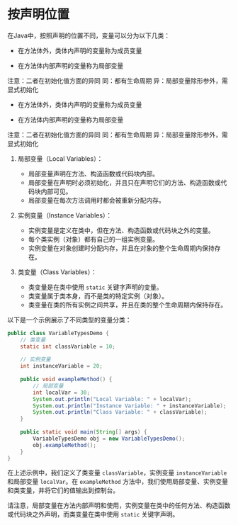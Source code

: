 # 按声明位置

在Java中，按照声明的位置不同，变量可以分为以下几类：

- 在方法体外，类体内声明的变量称为成员变量

- 在方法体内部声明的变量称为局部变量

注意：二者在初始化值方面的异同
同：都有生命周期
异：局部变量除形参外，需显式初始化

- 在方法体外，类体内声明的变量称为成员变量

- 在方法体内部声明的变量称为局部变量

注意：二者在初始化值方面的异同
同：都有生命周期
异：局部变量除形参外，需显式初始化

1. 局部变量（Local Variables）：
   - 局部变量声明在方法、构造函数或代码块内部。
   - 局部变量在声明时必须初始化，并且只在声明它们的方法、构造函数或代码块内部可见。
   - 局部变量在每次方法调用时都会被重新分配内存。

2. 实例变量（Instance Variables）：
   - 实例变量是定义在类中，但在方法、构造函数或代码块之外的变量。
   - 每个类实例（对象）都有自己的一组实例变量。
   - 实例变量在对象创建时分配内存，并且在对象的整个生命周期内保持存在。

3. 类变量（Class Variables）：
   - 类变量是在类中使用 `static` 关键字声明的变量。
   - 类变量属于类本身，而不是类的特定实例（对象）。
   - 类变量在类的所有实例之间共享，并且在类的整个生命周期内保持存在。

以下是一个示例展示了不同类型的变量分类：

```java
public class VariableTypesDemo {
    // 类变量
    static int classVariable = 10;
    
    // 实例变量
    int instanceVariable = 20;
    
    public void exampleMethod() {
        // 局部变量
        int localVar = 30;
        System.out.println("Local Variable: " + localVar);
        System.out.println("Instance Variable: " + instanceVariable);
        System.out.println("Class Variable: " + classVariable);
    }
    
    public static void main(String[] args) {
        VariableTypesDemo obj = new VariableTypesDemo();
        obj.exampleMethod();
    }
}
```

在上述示例中，我们定义了类变量 `classVariable`，实例变量 `instanceVariable` 和局部变量 `localVar`。在 `exampleMethod` 方法中，我们使用局部变量、实例变量和类变量，并将它们的值输出到控制台。

请注意，局部变量在方法内部声明和使用，实例变量在类中的任何方法、构造函数或代码块之外声明，而类变量在类中使用 `static` 关键字声明。
